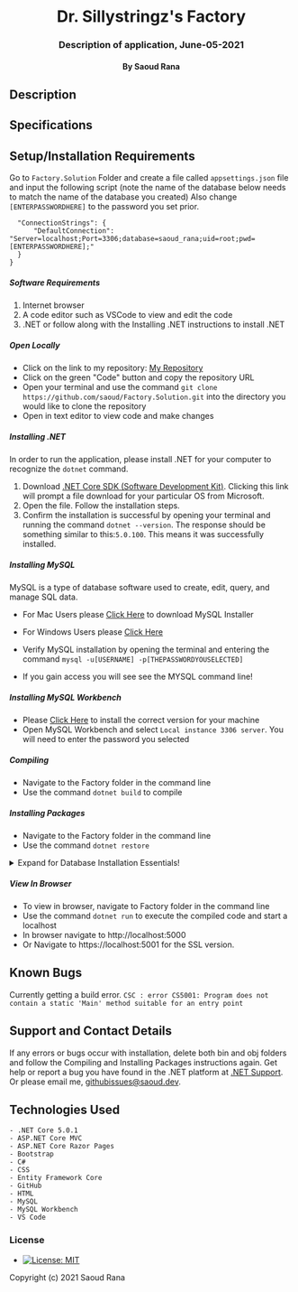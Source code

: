 <div align="center">

# Dr. Sillystringz's Factory

</div>

<h3 align="center">Description of application, June-05-2021</h3>
<h4 align="center"> By Saoud Rana</h4>

## Description




## Specifications

## Setup/Installation Requirements
Go to `Factory.Solution` Folder and create a file called `appsettings.json` file and input the following script (note the name of the database below needs to match the name of the database you created) Also change `[ENTERPASSWORDHERE]` to the password you set prior.

```{
  "ConnectionStrings": {
      "DefaultConnection": "Server=localhost;Port=3306;database=saoud_rana;uid=root;pwd=[ENTERPASSWORDHERE];"
  }
}
```
##### Software Requirements

1. Internet browser
2. A code editor such as VSCode to view and edit the code
3. .NET or follow along with the Installing .NET instructions to install .NET

##### Open Locally

- Click on the link to my repository: [My Repository](https://github.com/saoud/Factory.Solution.git)
- Click on the green "Code" button and copy the repository URL
- Open your terminal and use the command `git clone https://github.com/saoud/Factory.Solution.git` into the directory you would like to clone the repository
- Open in text editor to view code and make changes

##### Installing .NET

In order to run the application, please install .NET for your computer to recognize the `dotnet` command.

1. Download [.NET Core SDK (Software Development Kit)](https://dotnet.microsoft.com/download/dotnet). Clicking this link will prompt a file download for your particular OS from Microsoft.
2. Open the file. Follow the installation steps.
3. Confirm the installation is successful by opening your terminal and running the command `dotnet --version`. The response should be something similar to this:`5.0.100`. This means it was successfully installed.

##### Installing MySQL

MySQL is a type of database software used to create, edit, query, and manage SQL data.

- For Mac Users please [Click Here](https://dev.mysql.com/downloads/file/?id=484914) to download MySQL Installer
- For Windows Users please [Click Here](https://dev.mysql.com/downloads/file/?id=484919)

- Verify MySQL installation by opening the terminal and entering the command `mysql -u[USERNAME] -p[THEPASSWORDYOUSELECTED]`
- If you gain access you will see see the MYSQL command line!

##### Installing MySQL Workbench

- Please [Click Here](https://dev.mysql.com/downloads/workbench/) to install the correct version for your machine
- Open MySQL Workbench and select `Local instance 3306 server`. You will need to enter the password you selected

##### Compiling

- Navigate to the Factory folder in the command line
- Use the command `dotnet build` to compile

##### Installing Packages

- Navigate to the Factory folder in the command line
- Use the command `dotnet restore`

<details>
### Update Database Using MySQL Workbench

1. Open MySQL Workbench
2. Click on Server > Data Import in the top navigation bar
3. Select `Import from Self-Contained File`
4. Select the `Default Target Schema` or create new schema
5. Select all Schema Objects you would like to import
6. Select `Dump Structure and Data`
7. Click `Start Import`

  <summary>Expand for Database Installation Essentials!</summary>

### Import Database Using Entity Framework Core

1. Navigate to Factory directory in terminal
2. Use the command `dotnet ef database update` to generate the database through Entity Framework Core

### Update Database Using Entity Framework Core

1. Write any new code you wish to add to the database. Use the command `dotnet build` to check for any compiling errors. If no errors, proceed to step 2.
2. To update the database with any changes made to the code, use the command `dotnet ef migrations add [MigrationsName]`
3. Use the command `dotnet ef database update` to update the database


</details>

##### View In Browser

- To view in browser, navigate to Factory folder in the command line
- Use the command `dotnet run` to execute the compiled code and start a localhost
- In browser navigate to http://localhost:5000
- Or Navigate to  https://localhost:5001 for the SSL version.

## Known Bugs

Currently getting a build error. 
`CSC : error CS5001: Program does not contain a static 'Main' method suitable for an entry point`

## Support and Contact Details

If any errors or bugs occur with installation, delete both bin and obj folders and follow the Compiling and Installing Packages instructions again. Get help or report a bug you have found in the .NET platform at [.NET Support](https://dotnet.microsoft.com/platform/support). Or please email me, <githubissues@saoud.dev>.

## Technologies Used
```
- .NET Core 5.0.1
- ASP.NET Core MVC
- ASP.NET Core Razor Pages
- Bootstrap
- C#
- CSS
- Entity Framework Core
- GitHub
- HTML
- MySQL
- MySQL Workbench
- VS Code
```
### License

* [![License: MIT](https://img.shields.io/badge/License-MIT-yellow.svg)](https://github.com/saoud/csharp-TDD-template/blob/main/LICENSE)

Copyright (c) 2021 Saoud Rana
